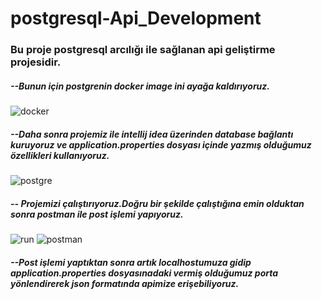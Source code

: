 # postgresql-Api_Development


### Bu proje postgresql arcılığı ile sağlanan api geliştirme projesidir.

##### --Bunun için postgrenin docker image ini ayağa kaldırıyoruz.

![docker](https://user-images.githubusercontent.com/52690917/118545471-50c81c80-b75f-11eb-9ab8-4c6709f12974.png)

##### --Daha sonra projemiz ile intellij idea üzerinden database bağlantı kuruyoruz ve application.properties dosyası içinde yazmış olduğumuz özellikleri kullanıyoruz.

![postgre](https://user-images.githubusercontent.com/52690917/118545772-b74d3a80-b75f-11eb-8925-eb4661ead40d.png)

##### -- Projemizi çalıştırıyoruz.Doğru bir şekilde çalıştığına emin olduktan sonra postman ile post işlemi yapıyoruz.

![run](https://user-images.githubusercontent.com/52690917/118545977-01362080-b760-11eb-89fe-65eaf29ad453.png)
![postman](https://user-images.githubusercontent.com/52690917/118545990-05623e00-b760-11eb-9d23-e02a31ad952e.png)

##### --Post işlemi yaptıktan sonra artık localhostumuza gidip application.properties dosyasınadaki vermiş olduğumuz porta yönlendirerek json formatında apimize erişebiliyoruz.

